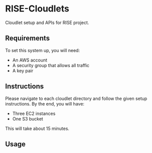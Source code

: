 # RISE-Cloudlets
Cloudlet setup and APIs for RISE project.

## Requirements
To set this system up, you will need:
- An AWS account
- A security group that allows all traffic
- A key pair

## Instructions
Please navigate to each cloudlet directory and follow the given setup instructions.
By the end, you will have:
- Three EC2 instances
- One S3 bucket

This will take about 15 minutes.

## Usage
